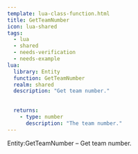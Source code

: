 ```yaml
---
template: lua-class-function.html
title: GetTeamNumber
icon: lua-shared
tags:
  - lua
  - shared
  - needs-verification
  - needs-example
lua:
  library: Entity
  function: GetTeamNumber
  realm: shared
  description: "Get team number."
  
  
  returns:
    - type: number
      description: "The team number."
---
```


<div class="lua__search__keywords">
Entity:GetTeamNumber &#x2013; Get team number.
</div>
